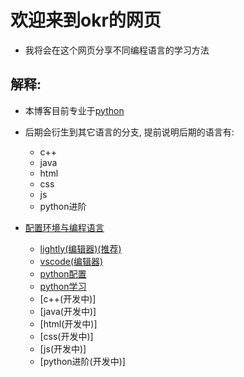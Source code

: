 # 欢迎来到okr的网页

- 我将会在这个网页分享不同编程语言的学习方法
## 解释:

- 本博客目前专业于[python](https://www.python.org/)
-  后期会衍生到其它语言的分支, 提前说明后期的语言有:
   - c++
   - java
   - html
   - css
   - js
   - python进阶

-  [配置环境与编程语言](配置环境与编程语言章节说明.md)
   - [lightly(编辑器)(推荐)](编辑器/lightly/lightly.md) 
   - [vscode(编辑器)](vscode_安装_配置_优化.md)
   - [python配置](python.md)
   - [python学习](python_基础学习.md)
   - [c++(开发中)]
   - [java(开发中)]
   - [html(开发中)]
   - [css(开发中)]
   - [js(开发中)]
   - [python进阶(开发中)]
